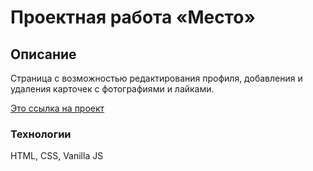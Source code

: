 # Проектная работа «Место»

## Описание
Страница с возможностью редактирования профиля, добавления и удаления карточек с фотографиями и лайками.

[Это ссылка на проект](https://imanovmarat.github.io/mesto/index.html)

### Технологии
HTML, CSS, Vanilla JS
